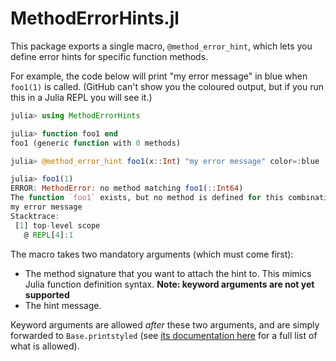 # MethodErrorHints.jl

This package exports a single macro, `@method_error_hint`, which lets you define error hints for specific function methods.

For example, the code below will print "my error message" in blue when `foo1(1)` is called.
(GitHub can't show you the coloured output, but if you run this in a Julia REPL you will see it.)

```julia
julia> using MethodErrorHints

julia> function foo1 end
foo1 (generic function with 0 methods)

julia> @method_error_hint foo1(x::Int) "my error message" color=:blue

julia> foo1(1)
ERROR: MethodError: no method matching foo1(::Int64)
The function `foo1` exists, but no method is defined for this combination of argument types.
my error message
Stacktrace:
 [1] top-level scope
   @ REPL[4]:1
```

The macro takes two mandatory arguments (which must come first):

- The method signature that you want to attach the hint to. This mimics Julia function definition syntax. **Note: keyword arguments are not yet supported**
- The hint message.

Keyword arguments are allowed _after_ these two arguments, and are simply forwarded to `Base.printstyled` (see [its documentation here](https://docs.julialang.org/en/v1/base/io-network/#Base.printstyled) for a full list of what is allowed).
